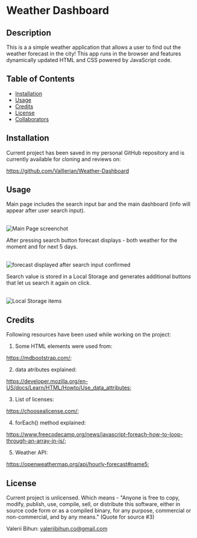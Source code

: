 # Weather Dashboard
 
## Description

This is a a simple weather application that allows a user to find out the weather forecast in the city!
This app runs in the browser and features dynamically updated HTML and CSS powered by JavaScript code.


## Table of Contents
- [Installation](#installation)
- [Usage](#usage)
- [Credits](#credits)
- [License](#license)
- [Collaborators](#Collaborators)


## Installation
Current project has been saved in my personal GitHub repository and is currently available for cloning and reviews on:

https://github.com/Valllerian/Weather-Dashboard

## Usage

Main page includes the search input bar and the main dashboard (info will appear after user search input).


<br>
<img alt="Main Page screenchot" src="assets/image1.jpg" />
<br>

After pressing search button forecast displays - both weather for the moment and for next 5 days.

<br>
<img alt="forecast displayed after search input confirmed" src="assets/image2.jpg" />
<br>

Search value is stored in a Local Storage and generates additional buttons that let us search it again on click.

<br>
<img alt="Local Storage items" src="assets/image3.jpg" />
<br>




## Credits
Following resources  have been used while working on the project:

1) Some HTML elements were used from:

https://mdbootstrap.com/;


2) data atributes explained:

https://developer.mozilla.org/en-US/docs/Learn/HTML/Howto/Use_data_attributes;


3) List of licenses:

 https://choosealicense.com/;

4) forEach() method explained:

https://www.freecodecamp.org/news/javascript-foreach-how-to-loop-through-an-array-in-js/;

5) Weather API:

https://openweathermap.org/api/hourly-forecast#name5;


## License
Current project is unlicensed. Which means - "Anyone is free to copy, modify, publish, use, compile, sell, or
distribute this software, either in source code form or as a compiled
binary, for any purpose, commercial or non-commercial, and by any
means." (Quote for source #3)

Valerii Bihun: valeriibihun.co@gmail.com
